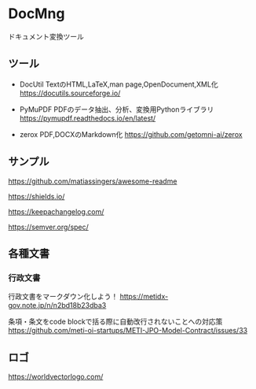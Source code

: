 # DocMng

ドキュメント変換ツール

## ツール


- DocUtil
TextのHTML,LaTeX,man page,OpenDocument,XML化
https://docutils.sourceforge.io/

- PyMuPDF
PDFのデータ抽出、分析、変換用Pythonライブラリ
https://pymupdf.readthedocs.io/en/latest/

- zerox
PDF,DOCXのMarkdown化
https://github.com/getomni-ai/zerox

## サンプル

https://github.com/matiassingers/awesome-readme

https://shields.io/

https://keepachangelog.com/

https://semver.org/spec/


## 各種文書
### 行政文書
行政文書をマークダウン化しよう！
https://metidx-gov.note.jp/n/n2bd18b23dba3

条項・条文をcode blockで括る際に自動改行されないことへの対応策
https://github.com/meti-oi-startups/METI-JPO-Model-Contract/issues/33

## ロゴ
https://worldvectorlogo.com/
